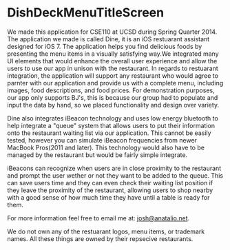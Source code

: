 DishDeckMenuTitleScreen
=======================

We made this application for CSE110 at UCSD during Spring Quarter 2014. The application we made is called Dine, it is an iOS
restuarant assistant designed for iOS 7. The application helps you find delicious foods by presenting the menu items in a
visually satisfying way.We integrated many UI elements that would enhance the overall user experience and allow the users 
to use our app in unison with the restaurant. In regards to restuarant integration, the application will support any restaurant
who would agree to parnter with our application and provide us with a complete menu, including images, food descriptions, and 
food prices. For demonstration purposes, our app only supports BJ's, this is because our group had to populate and input the
data by hand, so we placed functionality and design over variety. 

Dine also integrates iBeacon technology and uses low energy bluetooth to help integrate a "queue" system that 
allows users to put their information onto the restaurant waiting list via our application. This cannot be easily tested,
however you can simulate iBeacon frequencies from newer MacBook Pros(2011 and later). This technology would also have to be
managed by the restaurant but would be fairly simple integrate. 

iBeacons can recognize when users are in close proximity to the restaurant and prompt the user wether or not they want to
be added to the queue. This can save users time and they can even check their waiting list position if they leave the 
proximity of the restaurant, allowing users to shop nearby with a good sense of how much time they have until a table is
ready for them.

For more information feel free to email me at: josh@anatalio.net.

We do not own any of the restuarant logos, menu items, or trademark names. All these things are owned by their repsecive
restaurants. 
